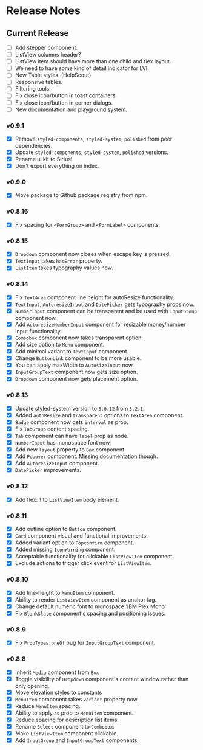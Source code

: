 # Release Notes

## Current Release

- [ ] Add stepper component.
- [ ] ListView columns header?
- [ ] ListView item should have more than one child and flex layout.
- [ ] We need to have some kind of detail indicator for LVI.
- [ ] New Table styles. (HelpScout)
- [ ] Responsive tables.
- [ ] Filtering tools.
- [ ] Fix close icon/button in toast containers.
- [ ] Fix close icon/button in corner dialogs.
- [ ] New documentation and playground system.

### v0.9.1
  - [x] Remove `styled-components`, `styled-system`, `polished` from peer dependencies.
  - [x] Update `styled-components`, `styled-system`, `polished` versions.
  - [x] Rename ui kit to Sirius!
  - [x] Don't export everything on index.

### v0.9.0

- [x] Move package to Github package registry from npm.

### v0.8.16

- [x] Fix spacing for `<FormGroup>` and `<FormLabel>` components.

### v0.8.15

- [x] `Dropdown` component now closes when escape key is pressed.
- [x] `TextInput` takes `hasError` property.
- [x] `ListItem` takes typography values now.

### v0.8.14

- [x] Fix `TextArea` component line height for autoResize functionality.
- [x] `TextInput`, `AutoresizeInput` and `DatePicker` gets typography props now.
- [x] `NumberInput` component can be transparent and be used with `InputGroup` component now.
- [x] Add `AutoresizeNumberInput` component for resizable money/number input functionality.
- [x] `Combobox` component now takes transparent option.
- [x] Add size option to `Menu` component.
- [x] Add minimal variant to `TextInput` component.
- [x] Change `ButtonLink` component to be more usable.
- [x] You can apply maxWidth to `AutosizeInput` now.
- [x] `InputGroupText` component now gets size option.
- [x] `Dropdown` component now gets placement option.

### v0.8.13

- [x] Update styled-system version to `5.0.12` from `3.2.1`.
- [x] Added `autoResize` and `transparent` options to `TextArea` component.
- [x] `Badge` component now gets `interval` as prop.
- [x] Fix `TabGroup` content spacing.
- [x] `Tab` component can have `label` prop as node.
- [x] `NumberInput` has monospace font now.
- [x] Add new `layout` property to `Box` component.
- [x] Add `Popover` component. Missing documentation though.
- [x] Add `AutoresizeInput` component.
- [x] `DatePicker` improvements.

### v0.8.12

- [x] Add flex: 1 to `ListViewItem` body element.

### v0.8.11

- [x] Add outline option to `Button` component.
- [x] `Card` component visual and functional improvements.
- [x] Added variant option to `Popconfirm` component.
- [x] Added missing `IconWarning` component.
- [x] Acceptable functionality for clickable `ListViewItem` component.
- [x] Exclude actions to trigger click event for `ListViewItem`.

### v0.8.10

- [x] Add line-height to `MenuItem` component.
- [x] Ability to render `ListViewItem` component as anchor tag.
- [x] Change default numeric font to monospace 'IBM Plex Mono'
- [x] Fix `BlankSlate` component's spacing and positioning issues.

### v0.8.9

- [x] Fix `PropTypes.oneOf` bug for `InputGroupText` component.

### v0.8.8

- [x] Inherit `Media` component from `Box`
- [x] Toggle visibility of `Dropdown` component's content window rather than only opening.
- [x] Move elevation styles to constants
- [x] `MenuItem` component takes `variant` property now.
- [x] Reduce `MenuItem` spacing.
- [x] Ability to apply `as` prop to `MenuItem` component.
- [x] Reduce spacing for description list items.
- [x] Rename `Select` component to `Combobox`.
- [x] Make `ListViewItem` component clickable.
- [x] Add `InputGroup` and `InputGroupText` components.
